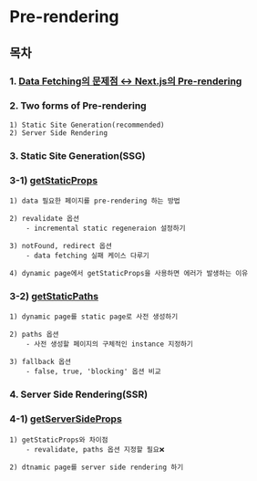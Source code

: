 # Pre-rendering

## 목차

### 1. [Data Fetching의 문제점 ↔️ Next.js의 Pre-rendering](https://github.com/HyeonJu-C/pre-rendering/commit/4ddd245973c7e6adaf8e7b747c6bbdf226910647)

### 2. Two forms of Pre-rendering

```
1) Static Site Generation(recommended)
2) Server Side Rendering
```

### 3. Static Site Generation(SSG)

### 3-1) [getStaticProps](https://github.com/HyeonJu-C/pre-rendering/blob/main/pages/index.tsx)

```
1) data 필요한 페이지를 pre-rendering 하는 방법

2) revalidate 옵션
    - incremental static regeneraion 설정하기

3) notFound, redirect 옵션
    - data fetching 실패 케이스 다루기

4) dynamic page에서 getStaticProps을 사용하면 에러가 발생하는 이유
```

### 3-2) [getStaticPaths](https://github.com/HyeonJu-C/pre-rendering/blob/main/pages/[productId]/index.tsx)

```
1) dynamic page를 static page로 사전 생성하기

2) paths 옵션
    - 사전 생성할 페이지의 구체적인 instance 지정하기

3) fallback 옵션
    - false, true, 'blocking' 옵션 비교
```

### 4. Server Side Rendering(SSR)

### 4-1) [getServerSideProps](https://github.com/HyeonJu-C/pre-rendering/blob/main/pages/user-profile/index.tsx)

```
1) getStaticProps와 차이점
    - revalidate, paths 옵션 지정할 필요❌

2) dtnamic page를 server side rendering 하기
```
